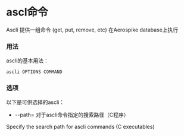 # ascl命令

Ascli 提供一组命令 (get, put, remove, etc) 在Aerospike database上执行


### 用法

ascli的基本用法：

```ascli OPTIONS COMMAND```


### 选项

以下是可供选择的ascli：

* --path=<path>
对于ascli命令指定的搜索路径（C程序）

Specify the search path for ascli commands (C executables)
